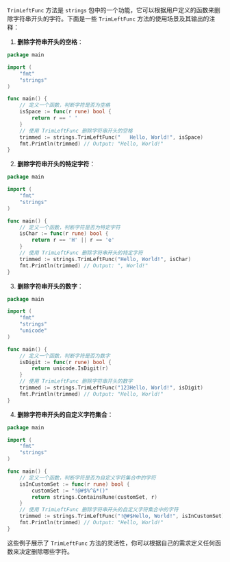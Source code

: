 `TrimLeftFunc` 方法是 `strings` 包中的一个功能，它可以根据用户定义的函数来删除字符串开头的字符。下面是一些 `TrimLeftFunc` 方法的使用场景及其输出的注释：

1. **删除字符串开头的空格**：

```go
package main

import (
    "fmt"
    "strings"
)

func main() {
    // 定义一个函数，判断字符是否为空格
    isSpace := func(r rune) bool {
        return r == ' '
    }
    // 使用 TrimLeftFunc 删除字符串开头的空格
    trimmed := strings.TrimLeftFunc("   Hello, World!", isSpace)
    fmt.Println(trimmed) // Output: "Hello, World!"
}
```

2. **删除字符串开头的特定字符**：

```go
package main

import (
    "fmt"
    "strings"
)

func main() {
    // 定义一个函数，判断字符是否为特定字符
    isChar := func(r rune) bool {
        return r == 'H' || r == 'e'
    }
    // 使用 TrimLeftFunc 删除字符串开头的特定字符
    trimmed := strings.TrimLeftFunc("Hello, World!", isChar)
    fmt.Println(trimmed) // Output: ", World!"
}
```

3. **删除字符串开头的数字**：

```go
package main

import (
    "fmt"
    "strings"
    "unicode"
)

func main() {
    // 定义一个函数，判断字符是否为数字
    isDigit := func(r rune) bool {
        return unicode.IsDigit(r)
    }
    // 使用 TrimLeftFunc 删除字符串开头的数字
    trimmed := strings.TrimLeftFunc("123Hello, World!", isDigit)
    fmt.Println(trimmed) // Output: "Hello, World!"
}
```

4. **删除字符串开头的自定义字符集合**：

```go
package main

import (
    "fmt"
    "strings"
)

func main() {
    // 定义一个函数，判断字符是否为自定义字符集合中的字符
    isInCustomSet := func(r rune) bool {
        customSet := "!@#$%^&*()"
        return strings.ContainsRune(customSet, r)
    }
    // 使用 TrimLeftFunc 删除字符串开头的自定义字符集合中的字符
    trimmed := strings.TrimLeftFunc("!@#$Hello, World!", isInCustomSet)
    fmt.Println(trimmed) // Output: "Hello, World!"
}
```

这些例子展示了 `TrimLeftFunc` 方法的灵活性，你可以根据自己的需求定义任何函数来决定删除哪些字符。